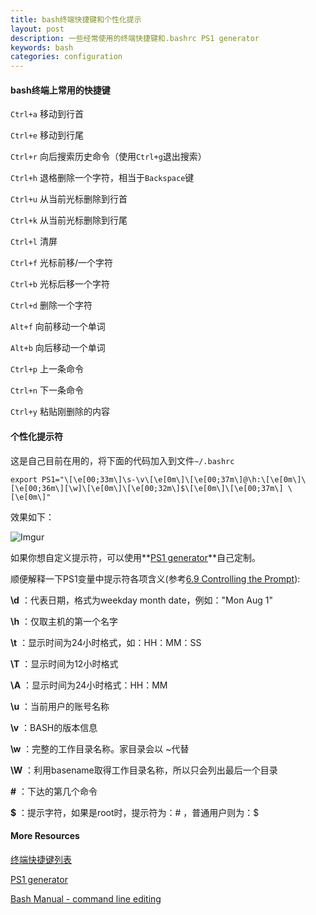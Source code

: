 ```yaml
---
title: bash终端快捷键和个性化提示
layout: post
description: 一些经常使用的终端快捷键和.bashrc PS1 generator
keywords: bash
categories: configuration
---
```


#### bash终端上常用的快捷键

`Ctrl+a` 移动到行首

`Ctrl+e` 移动到行尾

`Ctrl+r` 向后搜索历史命令（使用`Ctrl+g`退出搜索）

`Ctrl+h` 退格删除一个字符，相当于`Backspace`键

`Ctrl+u` 从当前光标删除到行首

`Ctrl+k` 从当前光标删除到行尾

`Ctrl+l` 清屏

`Ctrl+f` 光标前移/一个字符

`Ctrl+b` 光标后移一个字符

`Ctrl+d` 删除一个字符

`Alt+f`  向前移动一个单词

`Alt+b`  向后移动一个单词

`Ctrl+p` 上一条命令

`Ctrl+n` 下一条命令

`Ctrl+y` 粘贴刚删除的内容

#### 个性化提示符

这是自己目前在用的，将下面的代码加入到文件`~/.bashrc`

```
export PS1="\[\e[00;33m\]\s-\v\[\e[0m\]\[\e[00;37m\]@\h:\[\e[0m\]\[\e[00;36m\][\w]\[\e[0m\]\[\e[00;32m\]$\[\e[0m\]\[\e[00;37m\] \[\e[0m\]"
```

效果如下：

![Imgur](http://joyo-pic-1.qiniudn.com/D88N9IZ.png "bash-terminal")

如果你想自定义提示符，可以使用**[PS1 generator](http://bashrcgenerator.com/)**自己定制。

顺便解释一下PS1变量中提示符各项含义(参考[6.9 Controlling the Prompt](http://www.gnu.org/software/bash/manual/bashref.html#Printing-a-Prompt)):

**\d** ：代表日期，格式为weekday month date，例如："Mon Aug 1"

**\h** ：仅取主机的第一个名字

**\t** ：显示时间为24小时格式，如：HH：MM：SS

**\T** ：显示时间为12小时格式

**\A** ：显示时间为24小时格式：HH：MM

**\u** ：当前用户的账号名称

**\v** ：BASH的版本信息

**\w** ：完整的工作目录名称。家目录会以 ~代替

**\W** ：利用basename取得工作目录名称，所以只会列出最后一个目录

**\#** ：下达的第几个命令

**\$** ：提示字符，如果是root时，提示符为：# ，普通用户则为：$

#### More Resources

[终端快捷键列表](http://tuhaihe.com/2013/06/20/bash-shortcuts.html)

[PS1 generator](http://bashrcgenerator.com/)

[Bash Manual - command line editing](https://www.gnu.org/software/bash/manual/bashref.html#Command-Line-Editing)
